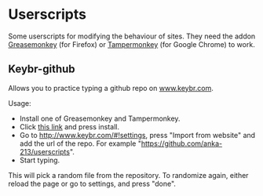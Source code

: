 # Userscripts
Some userscripts for modifying the behaviour of sites. They need the addon [Greasemonkey](https://addons.mozilla.org/en-US/firefox/addon/greasemonkey/) (for Firefox) or [Tampermonkey](https://chrome.google.com/webstore/detail/tampermonkey/dhdgffkkebhmkfjojejmpbldmpobfkfo) (for Google Chrome) to work.

## Keybr-github
Allows you to practice typing a github repo on www.keybr.com.

Usage:
* Install one of Greasemonkey and Tampermonkey.
* Click [this link](https://github.com/anka-213/userscripts/raw/master/keybr-github.user.js) and press install.
* Go to http://www.keybr.com/#!settings, press "Import from website" and add the url of the repo. For example "https://github.com/anka-213/userscripts".
* Start typing.

This will pick a random file from the repository. To randomize again, either reload the page or go to settings, and press "done". 
